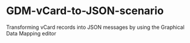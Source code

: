 # GDM-vCard-to-JSON-scenario
Transforming vCard records into JSON messages by using the Graphical Data Mapping editor
